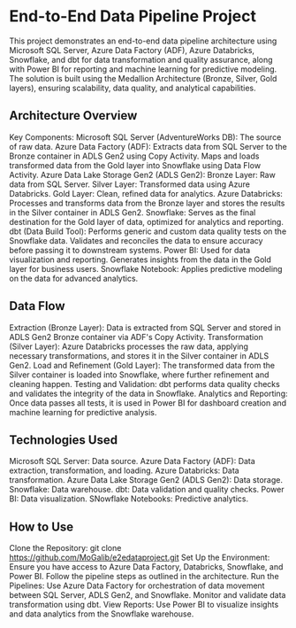 # End-to-End Data Pipeline Project
This project demonstrates an end-to-end data pipeline architecture using Microsoft SQL Server, Azure Data Factory (ADF), Azure Databricks, Snowflake, and dbt for data transformation and quality assurance, along with Power BI for reporting and machine learning for predictive modeling. The solution is built using the Medallion Architecture (Bronze, Silver, Gold layers), ensuring scalability, data quality, and analytical capabilities.

## Architecture Overview

Key Components:
Microsoft SQL Server (AdventureWorks DB): The source of raw data.
Azure Data Factory (ADF): Extracts data from SQL Server to the Bronze container in ADLS Gen2 using Copy Activity. Maps and loads transformed data from the Gold layer into Snowflake using Data Flow Activity.
Azure Data Lake Storage Gen2 (ADLS Gen2): Bronze Layer: Raw data from SQL Server.
Silver Layer: Transformed data using Azure Databricks.
Gold Layer: Clean, refined data for analytics.
Azure Databricks: Processes and transforms data from the Bronze layer and stores the results in the Silver container in ADLS Gen2.
Snowflake: Serves as the final destination for the Gold layer of data, optimized for analytics and reporting.
dbt (Data Build Tool): Performs generic and custom data quality tests on the Snowflake data. Validates and reconciles the data to ensure accuracy before passing it to downstream systems.
Power BI: Used for data visualization and reporting. Generates insights from the data in the Gold layer for business users.
Snowflake Notebook: Applies predictive modeling on the data for advanced analytics.

## Data Flow
Extraction (Bronze Layer): Data is extracted from SQL Server and stored in ADLS Gen2 Bronze container via ADF's Copy Activity.
Transformation (Silver Layer): Azure Databricks processes the raw data, applying necessary transformations, and stores it in the Silver container in ADLS Gen2.
Load and Refinement (Gold Layer): The transformed data from the Silver container is loaded into Snowflake, where further refinement and cleaning happen.
Testing and Validation: dbt performs data quality checks and validates the integrity of the data in Snowflake.
Analytics and Reporting: Once data passes all tests, it is used in Power BI for dashboard creation and machine learning for predictive analysis.

## Technologies Used
Microsoft SQL Server: Data source.
Azure Data Factory (ADF): Data extraction, transformation, and loading.
Azure Databricks: Data transformation.
Azure Data Lake Storage Gen2 (ADLS Gen2): Data storage.
Snowflake: Data warehouse.
dbt: Data validation and quality checks.
Power BI: Data visualization.
SNowflake Notebooks: Predictive analytics.

## How to Use
Clone the Repository:
git clone https://github.com/MoGalib/e2edataproject.git
Set Up the Environment: Ensure you have access to Azure Data Factory, Databricks, Snowflake, and Power BI.
Follow the pipeline steps as outlined in the architecture.
Run the Pipelines: Use Azure Data Factory for orchestration of data movement between SQL Server, ADLS Gen2, and Snowflake. Monitor and validate data transformation using dbt.
View Reports: Use Power BI to visualize insights and data analytics from the Snowflake warehouse.

